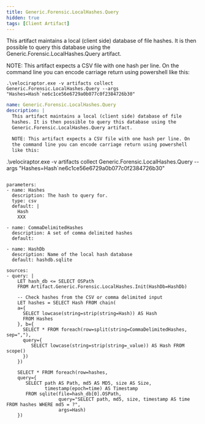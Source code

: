 ```yaml
---
title: Generic.Forensic.LocalHashes.Query
hidden: true
tags: [Client Artifact]
---
```


This artifact maintains a local (client side) database of file
hashes. It is then possible to query this database using the
Generic.Forensic.LocalHashes.Query artifact.

NOTE: This artifact expects a CSV file with one hash per line. On
the command line you can encode carriage return using powershell
like this:

```
.\velociraptor.exe -v artifacts collect Generic.Forensic.LocalHashes.Query --args "Hashes=Hash`ne6c1ce56e6729a0b077c0f2384726b30"
```


```yaml
name: Generic.Forensic.LocalHashes.Query
description: |
  This artifact maintains a local (client side) database of file
  hashes. It is then possible to query this database using the
  Generic.Forensic.LocalHashes.Query artifact.

  NOTE: This artifact expects a CSV file with one hash per line. On
  the command line you can encode carriage return using powershell
  like this:

  ```
  .\velociraptor.exe -v artifacts collect Generic.Forensic.LocalHashes.Query --args "Hashes=Hash`ne6c1ce56e6729a0b077c0f2384726b30"
  ```

parameters:
  - name: Hashes
    description: The hash to query for.
    type: csv
    default: |
      Hash
      XXX

  - name: CommaDelimitedHashes
    description: A set of comma delimited hashes
    default:

  - name: HashDb
    description: Name of the local hash database
    default: hashdb.sqlite

sources:
  - query: |
      LET hash_db <= SELECT OSPath
      FROM Artifact.Generic.Forensic.LocalHashes.Init(HashDb=HashDb)

      -- Check hashes from the CSV or comma delimited input
      LET hashes = SELECT Hash FROM chain(
      a={
        SELECT lowcase(string=strip(string=Hash)) AS Hash
        FROM Hashes
      }, b={
        SELECT * FROM foreach(row=split(string=CommaDelimitedHashes, sep=","),
        query={
           SELECT lowcase(string=strip(string=_value)) AS Hash FROM scope()
        })
      })

      SELECT * FROM foreach(row=hashes,
      query={
         SELECT path AS Path, md5 AS MD5, size AS Size,
                timestamp(epoch=time) AS Timestamp
         FROM sqlite(file=hash_db[0].OSPath,
                     query="SELECT path, md5, size, timestamp AS time FROM hashes WHERE md5 = ?",
                     args=Hash)
      })

```
